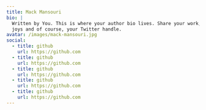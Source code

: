 ```yaml
---
title: Mack Mansouri
bio: |
  Written by You. This is where your author bio lives. Share your work, your
  joys and of course, your Twitter handle.
avatar: /images/mack-mansouri.jpg
social:
  - title: github
    url: https://github.com
  - title: github
    url: https://github.com
  - title: github
    url: https://github.com
  - title: github
    url: https://github.com
  - title: github
    url: https://github.com
---
```

